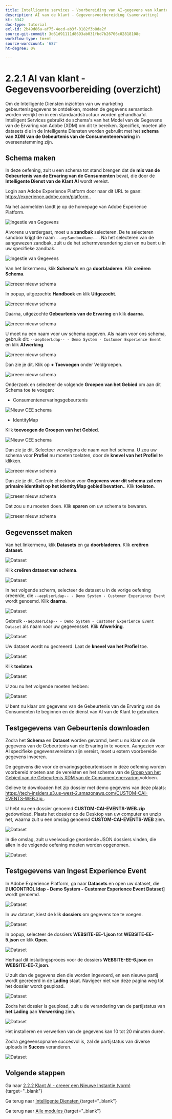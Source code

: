 ```yaml
---
title: Intelligente services - Voorbereiding van AI-gegevens van klanten (Ingest)
description: AI van de klant - Gegevensvoorbereiding (samenvatting)
kt: 5342
doc-type: tutorial
exl-id: 2b49d86a-af75-4ecd-ab3f-0182f3b8da2f
source-git-commit: 3d61d91111d8693ab031fbd7b26706c02818108c
workflow-type: tm+mt
source-wordcount: '687'
ht-degree: 0%

---
```


# 2.2.1 AI van klant - Gegevensvoorbereiding (overzicht)

Om de Intelligente Diensten inzichten van uw marketing gebeurtenisgegevens te ontdekken, moeten de gegevens semantisch worden verrijkt en in een standaardstructuur worden gehandhaafd. Intelligent Services gebruikt de schema&#39;s van het Model van de Gegevens van de Ervaring van Adobe (XDM) om dit te bereiken.
Specifiek, moeten alle datasets die in de Intelligente Diensten worden gebruikt met het **schema van XDM van de Gebeurtenis van de Consumentenervaring** in overeenstemming zijn.

## Schema maken

In deze oefening, zult u een schema tot stand brengen dat de **mix van de Gebeurtenis van de Ervaring van de Consumenten** bevat, die door de **Intelligente Dienst van de Klant AI** wordt vereist.

Login aan Adobe Experience Platform door naar dit URL te gaan: [ https://experience.adobe.com/platform ](https://experience.adobe.com/platform).

Na het aanmelden landt je op de homepage van Adobe Experience Platform.

![ Ingestie van Gegevens ](../../datacollection/dc1.2/images/home.png)

Alvorens u verdergaat, moet u a **zandbak** selecteren. De te selecteren sandbox krijgt de naam ``--aepSandboxName--`` . Na het selecteren van de aangewezen zandbak, zult u de het schermverandering zien en nu bent u in uw specifieke zandbak.

![ Ingestie van Gegevens ](../../datacollection/dc1.2/images/sb1.png)

Van het linkermenu, klik **Schema&#39;s** en ga **doorbladeren**. Klik **creëren Schema**.

![ creeer nieuw schema ](./images/createschemabutton.png)

In popup, uitgezochte **Handboek** en klik **Uitgezocht**.

![ creeer nieuw schema ](./images/schmanual.png)

Daarna, uitgezochte **Gebeurtenis van de Ervaring** en klik **daarna**.

![ creeer nieuw schema ](./images/xdmee.png)

U moet nu een naam voor uw schema opgeven. Als naam voor ons schema, gebruik dit: `--aepUserLdap-- - Demo System - Customer Experience Event` en klik **Afwerking**.

![ creeer nieuw schema ](./images/schname.png)

Dan zie je dit. Klik op **+ Toevoegen** onder Veldgroepen.

![ creeer nieuw schema ](./images/xdmee1.png)

Onderzoek en selecteer de volgende **Groepen van het Gebied** om aan dit Schema toe te voegen:

- Consumentenervaringsgebeurtenis

![ Nieuw CEE schema ](./images/cee1.png)

- IdentityMap

Klik **toevoegen de Groepen van het Gebied**.

![ Nieuw CEE schema ](./images/cee2.png)

Dan zie je dit. Selecteer vervolgens de naam van het schema. U zou uw schema voor **Profiel** nu moeten toelaten, door de **knevel van het Profiel** te klikken.

![ creeer nieuw schema ](./images/xdmee3.png)

Dan zie je dit. Controle checkbox voor **Gegevens voor dit schema zal een primaire identiteit op het identityMap gebied bevatten.**. Klik **toelaten**.

![ creeer nieuw schema ](./images/xdmee4.png)

Dat zou u nu moeten doen. Klik **sparen** om uw schema te bewaren.

![ creeer nieuw schema ](./images/xdmee5.png)

## Gegevensset maken

Van het linkermenu, klik **Datasets** en ga **doorbladeren**. Klik **creëren dataset**.

![ Dataset ](./images/createds.png)

Klik **creëren dataset van schema**.

![ Dataset ](./images/createdatasetfromschema.png)

In het volgende scherm, selecteer de dataset u in de vorige oefening creeerde, die `--aepUserLdap-- - Demo System - Customer Experience Event` wordt genoemd. Klik **daarna**.

![ Dataset ](./images/createds1.png)

Gebruik `--aepUserLdap-- - Demo System - Customer Experience Event Dataset` als naam voor uw gegevensset. Klik **Afwerking**.

![ Dataset ](./images/createds2.png)

Uw dataset wordt nu gecreeerd. Laat de **knevel van het Profiel** toe.

![ Dataset ](./images/createds3.png)

Klik **toelaten**.

![ Dataset ](./images/createds4.png)

U zou nu het volgende moeten hebben:

![ Dataset ](./images/createds5.png)

U bent nu klaar om gegevens van de Gebeurtenis van de Ervaring van de Consumenten te beginnen en de dienst van AI van de Klant te gebruiken.

## Testgegevens van Gebeurtenis downloaden

Zodra het **Schema** en **Dataset** worden gevormd, bent u nu klaar om de gegevens van de Gebeurtenis van de Ervaring in te voeren. Aangezien voor AI specifieke gegevensvereisten zijn vereist, moet u extern voorbereide gegevens invoeren.

De gegevens die voor de ervaringsgebeurtenissen in deze oefening worden voorbereid moeten aan de vereisten en het schema van de [ Groep van het Gebied van de Gebeurtenis XDM van de Consumentenervaring ](https://github.com/adobe/xdm/blob/797cf4930d5a80799a095256302675b1362c9a15/docs/reference/context/experienceevent-consumer.schema.md) voldoen.

Gelieve te downloaden het zip dossier met demo gegevens van deze plaats: [ https://tech-insiders.s3.us-west-2.amazonaws.com/CUSTOM-CAI-EVENTS-WEB.zip ](https://tech-insiders.s3.us-west-2.amazonaws.com/CUSTOM-CAI-EVENTS-WEB.zip).

U hebt nu een dossier genoemd **CUSTOM-CAI-EVENTS-WEB.zip** gedownload. Plaats het dossier op de Desktop van uw computer en unzip het, waarna zult u een omslag genoemd **CUSTOM-CAI-EVENTS-WEB** zien.

![ Dataset ](./images/ingest.png)

In die omslag, zult u veelvoudige geordende JSON dossiers vinden, die allen in de volgende oefening moeten worden opgenomen.

![ Dataset ](./images/ingest1a.png)

## Testgegevens van Ingest Experience Event

In Adobe Experience Platform, ga naar **Datasets** en open uw dataset, die **[!UICONTROL ldap - Demo System - Customer Experience Event Dataset]** wordt genoemd.

![ Dataset ](./images/ingest1.png)

In uw dataset, kiest de klik **dossiers** om gegevens toe te voegen.

![ Dataset ](./images/ingest2.png)

In popup, selecteer de dossiers **WEBSITE-EE-1.json** tot **WEBSITE-EE-5.json** en klik **Open**.

![ Dataset ](./images/ingest3.png)

Herhaal dit insluitingsproces voor de dossiers **WEBSITE-EE-6.json** en **WEBSITE-EE-7.json**.

U zult dan de gegevens zien die worden ingevoerd, en een nieuwe partij wordt gecreeerd in de **Lading** staat. Navigeer niet van deze pagina weg tot het dossier wordt geupload.

![ Dataset ](./images/ingest4.png)

Zodra het dossier is geupload, zult u de verandering van de partijstatus van **het Lading** aan **Verwerking** zien.

![ Dataset ](./images/ingest5.png)

Het installeren en verwerken van de gegevens kan 10 tot 20 minuten duren.

Zodra gegevensopname succesvol is, zal de partijstatus van diverse uploads in **Succes** veranderen.

![ Dataset ](./images/ingest7.png)

## Volgende stappen

Ga naar [ 2.2.2 Klant AI - creeer een Nieuwe Instantie (vorm) ](./ex2.md){target="_blank"}

Ga terug naar [ Intelligente Diensten ](./intelligent-services.md){target="_blank"}

Ga terug naar [ Alle modules ](./../../../../overview.md){target="_blank"}
